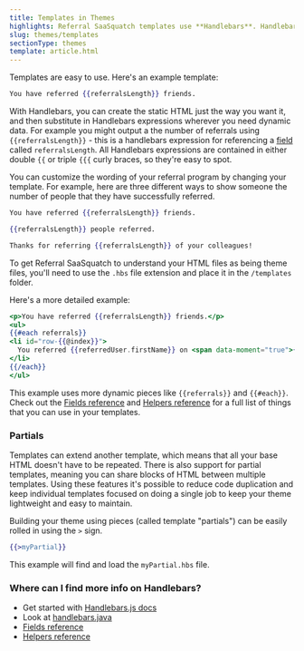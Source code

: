 ```yaml
---
title: Templates in Themes
highlights: Referral SaaSquatch templates use **Handlebars**. Handlebars let you include dynamic information, like the number of referrals someone has made, inside of your referral widget.
slug: themes/templates
sectionType: themes
template: article.html
---
```


Templates are easy to use. Here's an example template:

```hbs
You have referred {{referralsLength}} friends.
```

With Handlebars, you can create the static HTML just the way you want it, and then substitute in Handlebars expressions wherever you need dynamic data. For example you might output a the number of referrals using `{{referralsLength}}` - this is a handlebars expression for referencing
a [field](/themes/fields) called `referralsLength`. All Handlebars expressions are contained in either double `{{` or triple `{{{` curly braces, so they're easy to spot.


You can customize the wording of your referral program by changing your template. For example, here are three different ways to show someone the number of people that they have successfully referred.

```hbs
You have referred {{referralsLength}} friends.
```
```hbs
{{referralsLength}} people referred.
```
```hbs
Thanks for referring {{referralsLength}} of your colleagues!
```

To get Referral SaaSquatch to understand your HTML files as being theme files, you'll need to use the `.hbs` file extension and place it in the `/templates` folder. 

Here's a more detailed example:

```hbs
<p>You have referred {{referralsLength}} friends.</p>
<ul>
{{#each referrals}}
<li id="row-{{@index}}">
  You referred {{referredUser.firstName}} on <span data-moment="true">{{dateReferred}}</span>
</li>
{{/each}}
</ul>
```

This example uses more dynamic pieces like `{{referrals}}` and `{{#each}}`. Check out the [Fields reference](/themes/fields) and [Helpers reference](/themes/helpers) for a full list of things that you can use in your templates.


### Partials


Templates can extend another template, which means that all your base HTML doesn't have to be repeated. There is also 
support for partial templates, meaning you can share blocks of HTML between multiple templates. Using these features it's possible to reduce code 
duplication and keep individual templates focused on doing a single job to keep your theme lightweight and easy to maintain.

Building your theme using pieces (called template "partials") can be easily rolled in using the `>` sign.

```hbs
{{>myPartial}}
```

This example will find and load the `myPartial.hbs` file.


### Where can I find more info on Handlebars?

 - Get started with [Handlebars.js docs](http://handlebarsjs.com/)
 - Look at [handlebars.java](https://github.com/jknack/handlebars.java)
 - [Fields reference](/themes/fields)
 - [Helpers reference](/themes/helpers)
